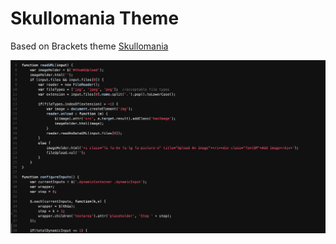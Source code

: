 # Skullomania Theme

Based on Brackets theme [Skullomania](https://github.com/Brackets-Themes/Skullomania)

![Screenshot](https://raw.githubusercontent.com/clmriot/skullomania-atom/master/images/Javascript.png)
